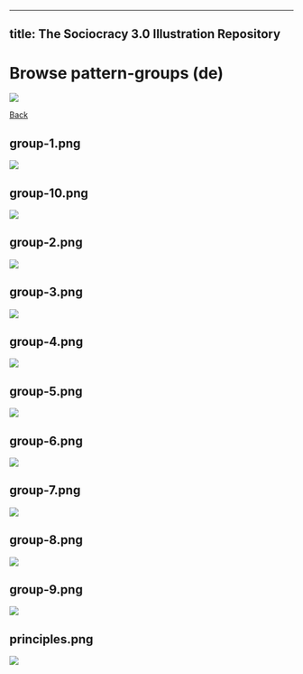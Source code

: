 
---
title: The Sociocracy 3.0 Illustration Repository
---

# Browse pattern-groups (de)

![](/img/de-48px.png)

[Back](index-de.html)

## group-1.png

![](/img/de/pattern-groups/group-1.png)

## group-10.png

![](/img/de/pattern-groups/group-10.png)

## group-2.png

![](/img/de/pattern-groups/group-2.png)

## group-3.png

![](/img/de/pattern-groups/group-3.png)

## group-4.png

![](/img/de/pattern-groups/group-4.png)

## group-5.png

![](/img/de/pattern-groups/group-5.png)

## group-6.png

![](/img/de/pattern-groups/group-6.png)

## group-7.png

![](/img/de/pattern-groups/group-7.png)

## group-8.png

![](/img/de/pattern-groups/group-8.png)

## group-9.png

![](/img/de/pattern-groups/group-9.png)

## principles.png

![](/img/de/pattern-groups/principles.png)

